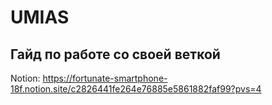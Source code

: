 # UMIAS

## Гайд по работе со своей веткой
Notion: https://fortunate-smartphone-18f.notion.site/c2826441fe264e76885e5861882faf99?pvs=4

